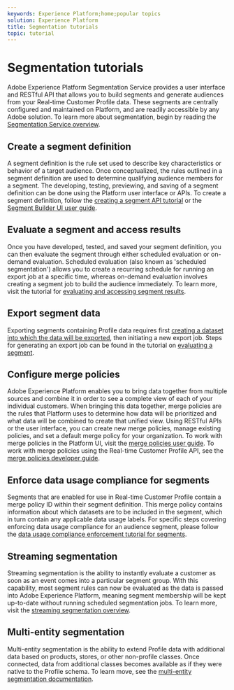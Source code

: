 ```yaml
---
keywords: Experience Platform;home;popular topics
solution: Experience Platform
title: Segmentation tutorials
topic: tutorial
---
```


# Segmentation tutorials

Adobe Experience Platform Segmentation Service provides a user interface and RESTful API that allows you to build segments and generate audiences from your Real-time Customer Profile data. These segments are centrally configured and maintained on Platform, and are readily accessible by any Adobe solution. To learn more about segmentation, begin by reading the [Segmentation Service overview](../segmentation/home.md).

## Create a segment definition

A segment definition is the rule set used to describe key characteristics or behavior of a target audience. Once conceptualized, the rules outlined in a segment definition are used to determine qualifying audience members for a segment. The developing, testing, previewing, and saving of a segment definition can be done using the Platform user interface or APIs. To create a segment definition, follow the [creating a segment API tutorial](../segmentation/tutorials/create-a-segment.md) or the [Segment Builder UI user guide](../segmentation/ui/overview.md).

## Evaluate a segment and access results

Once you have developed, tested, and saved your segment definition, you can then evaluate the segment through either scheduled evaluation or on-demand evaluation. Scheduled evaluation (also known as 'scheduled segmentation') allows you to create a recurring schedule for running an export job at a specific time, whereas on-demand evaluation involves creating a segment job to build the audience immediately. To learn more, visit the tutorial for [evaluating and accessing segment results](../segmentation/tutorials/evaluate-a-segment.md).

## Export segment data

Exporting segments containing Profile data requires first [creating a dataset into which the data will be exported](../segmentation/tutorials/create-dataset-export-segment.md), then initiating a new export job. Steps for generating an export job can be found in the tutorial on [evaluating a segment](../segmentation/tutorials/evaluate-a-segment.md). 

## Configure merge policies

Adobe Experience Platform enables you to bring data together from multiple sources and combine it in order to see a complete view of each of your individual customers. When bringing this data together, merge policies are the rules that Platform uses to determine how data will be prioritized and what data will be combined to create that unified view. Using RESTful APIs or the user interface, you can create new merge policies, manage existing policies, and set a default merge policy for your organization. To work with merge policies in the Platform UI, visit the [merge policies user guide](../profile/ui/merge-policies.md). To work with merge policies using the Real-time Customer Profile API, see the [merge policies developer guide](../profile/api/merge-policies.md).

## Enforce data usage compliance for segments

Segments that are enabled for use in Real-time Customer Profile contain a merge policy ID within their segment definition. This merge policy contains information about which datasets are to be included in the segment, which in turn contain any applicable data usage labels. For specific steps covering enforcing data usage compliance for an audience segment, please follow the [data usage compliance enforcement tutorial for segments](../segmentation/tutorials/governance.md).

## Streaming segmentation

Streaming segmentation is the ability to instantly evaluate a customer as soon as an event comes into a particular segment group. With this capability, most segment rules can now be evaluated as the data is passed into Adobe Experience Platform, meaning segment membership will be kept up-to-date without running scheduled segmentation jobs. To learn more, visit the [streaming segmentation overview](../segmentation/api/streaming-segmentation.md).

## Multi-entity segmentation

Multi-entity segmentation is the ability to extend Profile data with additional data based on products, stores, or other non-profile classes. Once connected, data from additional classes becomes available as if they were native to the Profile schema. To learn move, see the [multi-entity segmentation documentation](../segmentation/multi-entity-segmentation.md).